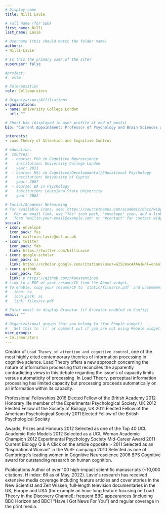 ```yaml
---
# Display name
title: Nilli Lavie

# Full name (for SEO)
first_name: Nilli
last_name: Lavie

# Username (this should match the folder name)
authors:
- Nilli-Lavie

# Is this the primary user of the site?
superuser: false

#project:
#- vstm

# Role/position
role: Collaborators

# Organizations/Affiliations
organizations:
- name: University College London
  url: ""

# Short bio (displayed in user profile at end of posts)
bio: "Current Appointment: Professor of Psychology and Brain Sciences at the Department of Psychology and the Institute of Cognitive Neuroscience, University College London."

interests:
- Load Theory of Attention and Cognitive Control

# education:
#  courses:
#  - course: PhD in Cognitive Neuroscience
#    institution: University College London
#    year: 2011
#  - course: MSc in Cognitive/Developmental/Educational Psychology
#    institution: University of Cyprus
#    year: 2007
#  - course: BA in Psychology
#    institution: Louisiana State University
#    year: 2002

# Social/Academic Networking
# For available icons, see: https://sourcethemes.com/academic/docs/widgets/#icons
#   For an email link, use "fas" icon pack, "envelope" icon, and a link in the
#   form "mailto:your-email@example.com" or "#contact" for contact widget.
social:
- icon: envelope
  icon_pack: fas
  link: mailto:n.lavie@ucl.ac.uk
- icon: twitter
  icon_pack: fab
  link: https://twitter.com/NilliLavie
- icon: google-scholar
  icon_pack: ai
  link: https://scholar.google.com/citations?user=G2SLWacAAAAJ&hl=en&oi=ao
- icon: github
  icon_pack: fab
  link: # https://github.com/nkonstantinou
# Link to a PDF of your resume/CV from the About widget.
# To enable, copy your resume/CV to `static/files/cv.pdf` and uncomment the lines below.  
# - icon: cv
#   icon_pack: ai
#   link: files/cv.pdf

# Enter email to display Gravatar (if Gravatar enabled in Config)
email: ""
  
# Organizational groups that you belong to (for People widget)
#   Set this to `[]` or comment out if you are not using People widget.  
user_groups:
- Collaborators
---
```


Creator of `Load Theory of attention and cognitive control`, one of the most highly cited contemporary theories of information processing in cognitive science. Load Theory offers a new approach concerning the nature of information processing that reconciles the apparently contradicting views in this debate regarding the issue's of capacity limits versus automaticity of processing. In Load Theory, perceptual information processing has limited capacity but processing proceeds automatically on all information within its capacity.

Professional Fellowships
2016    Elected Fellow of the British Academy
2012    Honorary life member of the Experimental Psychological Society, UK 
2012    Elected Fellow of the Society of Biology, UK
2011    Elected Fellow of the American Psychological Society 
2011    Elected Fellow of the British Psychological Society

Awards, Prizes and Honours
2012    Selected as one of the Top 40 UCL Academic Role Models
2012    Selected as a UCL Woman Academic Champion
2012    Experimental Psychology Society Mid-Career Award
2011    Current Biology Q & A Click on the article opposite >
2011    Selected as an “Inspirational Woman” in the WiSE campaign
2010    Selected as one of Cambridge's leading women in Cognitive Neuroscience 
2006    BPS Cognitive award for outstanding research on human cognition.

Publications
Author of over 100 high-impact scientific manuscripts (~10,000 citations, H index: 66 as of May, 2022). Lavie's research has received extensive media coverage including feature articles and cover stories in the New Scientist and Zeit Wissen; full-length television documentaries in the UK, Europe and USA (for example an hour-long feature focusing on Load Theory in the Discovery Channel); frequent BBC appearances (including BBC Horizon and BBC1 “Have I Got News For You”) and regular coverage in the print media. 